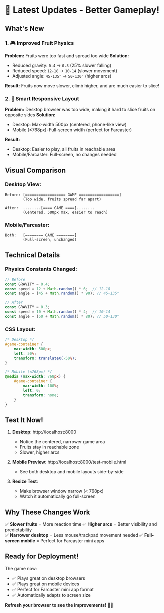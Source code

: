 # 🎯 Latest Updates - Better Gameplay!

## What's New

### 1. 🎮 Improved Fruit Physics

**Problem:** Fruits were too fast and spread too wide
**Solution:** 
- Reduced gravity: `0.4` → `0.3` (25% slower falling)
- Reduced speed: `12-18` → `10-14` (slower movement)
- Adjusted angle: `45-135°` → `50-130°` (higher arcs)

**Result:** Fruits now move slower, climb higher, and are much easier to slice!

### 2. 📱 Smart Responsive Layout

**Problem:** Desktop browser was too wide, making it hard to slice fruits on opposite sides
**Solution:**
- Desktop: Max-width 500px (centered, phone-like view)
- Mobile (≤768px): Full-screen width (perfect for Farcaster)

**Result:** 
- Desktop: Easier to play, all fruits in reachable area
- Mobile/Farcaster: Full-screen, no changes needed

## Visual Comparison

### Desktop View:
```
Before: [================== GAME ==================]
        (Too wide, fruits spread far apart)

After:  ........[==== GAME ====]........
        (Centered, 500px max, easier to reach)
```

### Mobile/Farcaster:
```
Both:   [======== GAME ========]
        (Full-screen, unchanged)
```

## Technical Details

### Physics Constants Changed:
```typescript
// Before
const GRAVITY = 0.4;
const speed = 12 + Math.random() * 6;  // 12-18
const angle = (45 + Math.random() * 90); // 45-135°

// After
const GRAVITY = 0.3;
const speed = 10 + Math.random() * 4;  // 10-14
const angle = (50 + Math.random() * 80); // 50-130°
```

### CSS Layout:
```css
/* Desktop */
#game-container {
    max-width: 500px;
    left: 50%;
    transform: translateX(-50%);
}

/* Mobile (≤768px) */
@media (max-width: 768px) {
    #game-container {
        max-width: 100%;
        left: 0;
        transform: none;
    }
}
```

## Test It Now!

1. **Desktop**: http://localhost:8000
   - Notice the centered, narrower game area
   - Fruits stay in reachable zone
   - Slower, higher arcs

2. **Mobile Preview**: http://localhost:8000/test-mobile.html
   - See both desktop and mobile layouts side-by-side

3. **Resize Test**: 
   - Make browser window narrow (< 768px)
   - Watch it automatically go full-screen

## Why These Changes Work

✅ **Slower fruits** = More reaction time
✅ **Higher arcs** = Better visibility and predictability  
✅ **Narrower desktop** = Less mouse/trackpad movement needed
✅ **Full-screen mobile** = Perfect for Farcaster mini apps

## Ready for Deployment!

The game now:
- ✅ Plays great on desktop browsers
- ✅ Plays great on mobile devices
- ✅ Perfect for Farcaster mini app format
- ✅ Automatically adapts to screen size

**Refresh your browser to see the improvements!** 🍉✨
